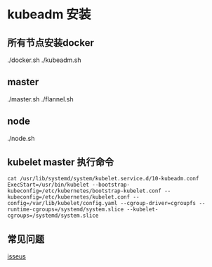 # kubeadm 安装

## 所有节点安装docker
./docker.sh
./kubeadm.sh

## master
./master.sh
./flannel.sh

## node
./node.sh

## kubelet master 执行命令
 ```
 cat /usr/lib/systemd/system/kubelet.service.d/10-kubeadm.conf
 ExecStart=/usr/bin/kubelet --bootstrap-kubeconfig=/etc/kubernetes/bootstrap-kubelet.conf --kubeconfig=/etc/kubernetes/kubelet.conf --config=/var/lib/kubelet/config.yaml --cgroup-driver=cgroupfs --runtime-cgroups=/systemd/system.slice --kubelet-cgroups=/systemd/system.slice
 ```

## 常见问题
[isseus](https://github.com/ucloud-lee/kubeadm/blob/master/issues.md)
